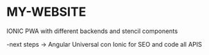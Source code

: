 # MY-WEBSITE
IONIC PWA with different backends and stencil components

-next steps -> Angular Universal con Ionic for SEO and code all APIS
